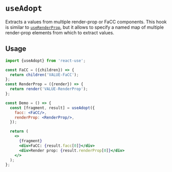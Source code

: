 # `useAdopt`

Extracts a values from multiple render-prop or FaCC components.
This hook is similar to [`useRenderProp`](./useRenderProp.md), but
it allows to specify a named map of multiple render-prop elements
from which to extract values.


## Usage

```jsx
import {useAdopt} from 'react-use';

const FaCC = ({children}) => {
  return children('VALUE-FaCC');
};
const RenderProp = ({render}) => {
  return render('VALUE-RenderProp');
};

const Demo = () => {
  const [fragment, result] = useAdopt({
    facc: <FaCC/>,
    renderProp: <RenderProp/>,
  });

  return (
    <>
      {fragment}
      <div>FaCC: {result.facc[0]}</div>
      <div>Render prop: {result.renderProp[0]}</div>
    </>
  );
};
```
